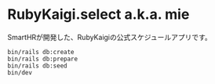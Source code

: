 # RubyKaigi.select a.k.a. mie

SmartHRが開発した、RubyKaigiの公式スケジュールアプリです。

```
bin/rails db:create
bin/rails db:prepare
bin/rails db:seed
bin/dev
```
